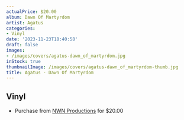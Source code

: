 ```yaml
---
actualPrice: $20.00
album: Dawn Of Martyrdom
artist: Agatus
categories:
- Vinyl
date: '2023-11-23T18:40:58'
draft: false
images:
- /images/covers/agatus-dawn_of_martyrdom.jpg
inStock: true
thumbnailImage: /images/covers/agatus-dawn_of_martyrdom-thumb.jpg
title: Agatus - Dawn Of Martyrdom
---
```


## Vinyl
* Purchase from [NWN Productions](http://shop.nwnprod.com/index.php?route=product/product&path=75&product_id=38657&sort=pd.name&order=ASC) for $20.00
